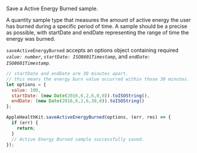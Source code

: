 Save a Active Energy Burned sample.

A quantity sample type that measures the amount of active energy the user has burned during a specific period of time. A sample should be a precise as possible, with startDate and endDate representing the range of time the energy was burned.

`saveActiveEnergyBurned` accepts an options object containing required *`value: number`*, *`startDate: ISO8601Timestamp`*, and *`endDate: ISO8601Timestamp`*.
```javascript
// startDate and endDate are 30 minutes apart.
// this means the energy burn value occurred within those 30 minutes.
let options = {
  value: 100,
  startDate: (new Date(2016,6,2,6,0,0)).toISOString(),
  endDate: (new Date(2016,6,2,6,30,0)).toISOString()
};
```

```javascript
AppleHealthKit.saveActiveEnergyBurned(options, (err, res) => {
  if (err) {
    return;
  }
  // Active Energy Burned sample successfully saved.
});
```
